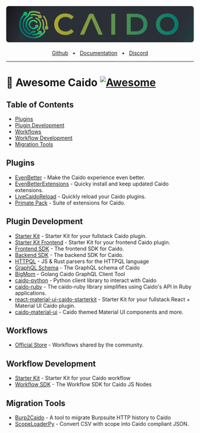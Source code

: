 <div align="center">
  <img width="1000" alt="image" src="https://github.com/caido-community/.github/blob/main/content/banner.png?raw=true">

  <br />
  <br />
  <a href="https://github.com/caido-community" target="_blank">Github</a>
  <span>&nbsp;&nbsp;•&nbsp;&nbsp;</span>
  <a href="https://developer.caido.io/" target="_blank">Documentation</a>
  <span>&nbsp;&nbsp;•&nbsp;&nbsp;</span>
  <a href="https://links.caido.io/www-discord" target="_blank">Discord</a>
  <br />
  <hr />
</div>

# 🔗 Awesome Caido [![Awesome](https://awesome.re/badge.svg)](https://awesome.re)

## Table of Contents

- [Plugins](#plugins)
- [Plugin Development](#plugin-development)
- [Workflows](#workflows)
- [Workflow Development](#workflow-development)
- [Migration Tools](#migration-tools)

## Plugins
- [EvenBetter](https://github.com/bebiksior/EvenBetter) - Make the Caido experience even better.
- [EvenBetterExtensions](https://github.com/bebiksior/EvenBetterExtensions) - Quicky install and keep updated Caido extensions.
- [LiveCaidoReload](https://github.com/bebiksior/LiveCaidoReloadPlugin) -  Quickly reload your Caido plugins.
- [Primate Pack](https://github.com/projectmonke/PrimatePack) - Suite of extensions for Caido. 

## Plugin Development
- [Starter Kit](https://github.com/caido/starterkit-plugin) - Starter Kit for your fullstack Caido plugin.
- [Starter Kit Frontend](https://github.com/caido/starterkit-plugin-frontend) - Starter Kit for your frontend Caido plugin.
- [Frontend SDK](https://github.com/caido/sdk-js/tree/main/packages/sdk-frontend) - The frontend SDK for Caido.
- [Backend SDK](https://github.com/caido/sdk-js/tree/main/packages/sdk-backend) - The backend SDK for Caido.
- [HTTPQL](https://github.com/caido/httpql) - JS & Rust parsers for the HTTPQL language
- [GraphQL Schema](https://github.com/caido/caido/blob/main/plugin/schema.graphql) - The GraphQL schema of Caido
- [BigMom](https://github.com/Dyrandy/bigmom) - Golang Caido GraphQL Client Tool
- [caido-python](https://github.com/thiezn/caido-python) - Python client library to interact with Caido
- [caido-ruby](https://github.com/caineers/caido-ruby) - The caido-ruby library simplifies using Caido's API in Ruby applications.
- [react-material-ui-caido-starterkit](https://github.com/bebiksior/react-material-ui-caido-starterkit) - Starter Kit for your fullstack React + Material UI Caido plugin.
- [caido-material-ui](https://github.com/bebiksior/caido-material-ui) - Caido themed Material UI components and more.

## Workflows
- [Official Store](https://github.com/caido/workflows) - Workflows shared by the community.

## Workflow Development
- [Starter Kit](https://github.com/caido/starterkit-workflow) - Starter Kit for your Caido workflow
- [Workflow SDK](https://github.com/caido/sdk-js/tree/main/packages/sdk-workflow) - The Workflow SDK for Caido JS Nodes

## Migration Tools
- [Burp2Caido](https://github.com/projectmonke/burp2caido) - A tool to migrate Burpsuite HTTP history to Caido
- [ScopeLoaderPy](https://github.com/1ikeadragon/ScopeLoaderPy) - Convert CSV with scope into Caido compliant JSON. 
